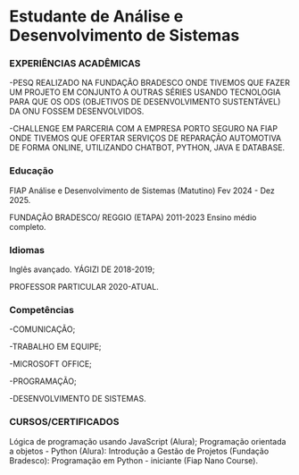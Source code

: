 # Estudante de Análise e Desenvolvimento de Sistemas

### EXPERIÊNCIAS ACADÊMICAS
-PESQ REALIZADO NA FUNDAÇÃO BRADESCO ONDE
TIVEMOS QUE FAZER UM PROJETO EM CONJUNTO A
OUTRAS SÉRIES USANDO TECNOLOGIA PARA QUE OS
ODS (OBJETIVOS DE DESENVOLVIMENTO
SUSTENTÁVEL) DA ONU FOSSEM DESENVOLVIDOS.

-CHALLENGE EM PARCERIA COM A EMPRESA PORTO
SEGURO NA FIAP ONDE TIVEMOS QUE OFERTAR
SERVIÇOS DE REPARAÇÃO AUTOMOTIVA DE FORMA
ONLINE, UTILIZANDO CHATBOT, PYTHON, JAVA E
DATABASE.
### Educação 
FIAP
Análise e Desenvolvimento de Sistemas
(Matutino)
Fev 2024 - Dez 2025.

FUNDAÇÃO BRADESCO/ REGGIO (ETAPA)
2011-2023
Ensino médio completo.

### Idiomas
Inglês avançado. YÁGIZI DE 2018-2019;

PROFESSOR PARTICULAR 2020-ATUAL.

### Competências
-COMUNICAÇÃO;

-TRABALHO EM EQUIPE;

-MICROSOFT OFFICE;

-PROGRAMAÇÃO;

-DESENVOLVIMENTO DE SISTEMAS.

### CURSOS/CERTIFICADOS
Lógica de programação usando JavaScript (Alura);
Programação orientada a objetos - Python (Alura):
Introdução a Gestão de Projetos (Fundação Bradesco):
Programação em Python - iniciante (Fiap Nano Course).
